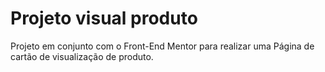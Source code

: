 # Projeto visual produto
 Projeto em conjunto com o Front-End Mentor para realizar uma Página de cartão de visualização de produto.
